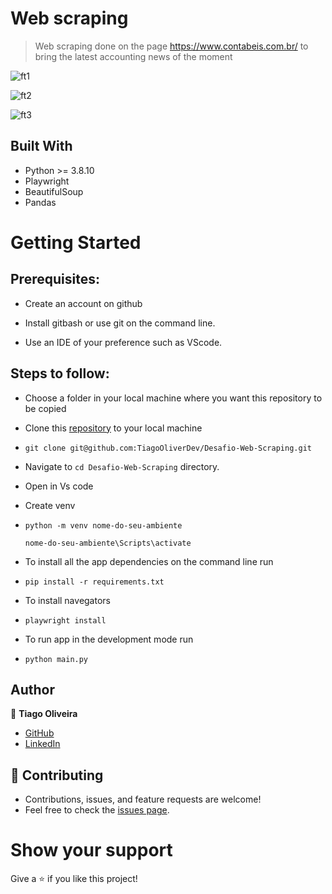 # Web scraping
> Web scraping done on the page https://www.contabeis.com.br/ to bring the latest accounting news of the moment

![ft1](https://github.com/TiagoOliverDev/Desafio-Web-Scraping/blob/master/imagens/print1.1.png)

![ft2](https://github.com/TiagoOliverDev/Desafio-Web-Scraping/blob/master/imagens/print2.png)

![ft3](https://github.com/TiagoOliverDev/Desafio-Web-Scraping/blob/master/imagens/print3.png)


## Built With

- Python >= 3.8.10
- Playwright
- BeautifulSoup
- Pandas


# Getting Started
## Prerequisites:


- Create an account on github

- Install gitbash or use git on the command line.

- Use an IDE of your preference such as VScode.

## Steps to follow:

- Choose a folder in your local machine where you want this repository to be copied

- Clone this [repository](https://github.com/TiagoOliverDev/Desafio-Web-Scraping) to your local machine 
- ```
  git clone git@github.com:TiagoOliverDev/Desafio-Web-Scraping.git
  ```

- Navigate to `cd Desafio-Web-Scraping`  directory.

- Open in Vs code

- Create venv
- ```
  python -m venv nome-do-seu-ambiente

  nome-do-seu-ambiente\Scripts\activate
  ``` 

- To install all the app dependencies on the command line run
- ```
  pip install -r requirements.txt
  ``` 
- To install navegators
- ```
  playwright install 
  ``` 
- To run app in the development mode run 
- ```
  python main.py
  ```


## Author

:man: **Tiago Oliveira**

- [GitHub](https://github.com/TiagoOliverDev/)
- [LinkedIn](https://www.linkedin.com/in/tiago-oliveira-49a2a6205/)

## 🤝 Contributing
- Contributions, issues, and feature requests are welcome!
- Feel free to check the [issues page](https://github.com/TiagoOliverDev/Desafio-Web-Scraping/issues).

# Show your support
Give a ⭐ if you like this project!
















